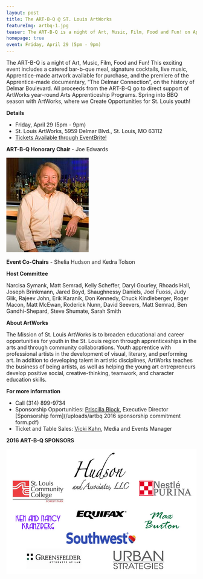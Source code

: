 ```yaml
---
layout: post
title: The ART-B-Q @ ST. Louis ArtWorks
featureImg: artbq-1.jpg
teaser: The ART-B-Q is a night of Art, Music, Film, Food and Fun! on April 29 (5pm - 9pm)!
homepage: true
event: Friday, April 29 (5pm - 9pm)
---
```


The ART-B-Q is a night of Art, Music, Film, Food and Fun! This exciting event includes a catered bar-b-que meal, signature cocktails, live music, Apprentice-made artwork available for purchase, and the premiere of the Apprentice-made documentary, “The Delmar Connection”, on the history of Delmar Boulevard. All proceeds from the ART-B-Q go to direct support of ArtWorks year-round Arts Apprenticeship Programs. Spring into BBQ season with ArtWorks, where we Create Opportunities for St. Louis youth!


**Details**

- Friday, April 29 (5pm - 9pm)
- St. Louis ArtWorks, 5959 Delmar Blvd., St. Louis, MO 63112
- [Tickets Available through EventBrite!](https://www.eventbrite.com/e/the-art-b-q-st-louis-artworks-tickets-20786864070)

**ART-B-Q Honorary Chair** - Joe Edwards

![Joe Edwards](/images/joe_edwards_xsm.jpg)

**Event Co-Chairs** - Shelia Hudson and Kedra Tolson

**Host Committee**

Narcisa Symank, Matt Semrad, Kelly Scheffer, Daryl Gourley, Rhoads Hall, Joseph Brinkmann, Jared Boyd, 
Shaughnessy Daniels, Joel Fuoss, Judy Glik, Rajeev John, 
Erik Karanik, Don Kennedy, Chuck Kindleberger, 
Roger Macon, Matt McEwan, Roderick Nunn, David Seevers, Matt Semrad, Ben Gandhi-Shepard, 
Steve Shumate, Sarah Smith


**About ArtWorks**

The Mission of St. Louis ArtWorks is to broaden educational and career opportunities for youth in the St. Louis region through apprenticeships in the arts and through community collaborations. Youth apprentice with professional artists in the development of visual, literary, and performing art. In addition to developing talent in artistic disciplines, ArtWorks teaches the business of being artists, as well as helping the young art entrepreneurs develop positive social, creative-thinking, teamwork, and character education skills.

**For more information**

- Call (314) 899-9734
- Sponsorship Opportunities: [Priscilla Block](mailto:priscilla.block@stlartworks.org), Executive Director [Sponsorship form](/uploads/artbq 2016 sponsorship commitment form.pdf)
- Ticket and Table Sales: [Vicki Kahn](mailto:vicki@stlartworks.org), Media and Events Manager

**2016 ART-B-Q SPONSORS**

![ArtBQSponsors](/images/artbq_sponsorweb2.jpg)
